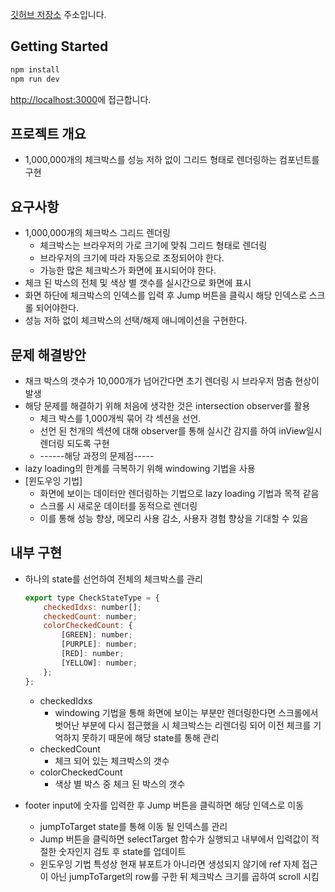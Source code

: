 [깃허브 저장소](https://github.com/weeeeey/superb) 주소입니다.

## Getting Started

```bash
npm install
npm run dev
```

[http://localhost:3000](http://localhost:3000)에 접근합니다.

## 프로젝트 개요

- 1,000,000개의 체크박스를 성능 저하 없이 그리드 형태로 렌더링하는 컴포넌트를 구현

## 요구사항

- 1,000,000개의 체크박스 그리드 렌더링
  - 체크박스는 브라우저의 가로 크기에 맞춰 그리드 형태로 렌더링
  - 브라우저의 크기에 따라 자동으로 조정되어야 한다.
  - 가능한 많은 체크박스가 화면에 표시되어야 한다.
- 체크 된 박스의 전체 및 색상 별 갯수를 실시간으로 화면에 표시
- 화면 하단에 체크박스의 인덱스를 입력 후 Jump 버튼을 클릭시 해당 인덱스로 스크롤 되어야한다.
- 성능 저하 없이 체크박스의 선택/해제 애니메이션을 구현한다.

## 문제 해결방안

- 채크 박스의 갯수가 10,000개가 넘어간다면 초기 렌더링 시 브라우저 멈춤 현상이 발생
- 해당 문제를 해결하기 위해 처음에 생각한 것은 intersection observer를 활용
  - 체크 박스를 1,000개씩 묶어 각 섹션을 선언.
  - 선언 된 천개의 섹션에 대해 observer를 통해 실시간 감지를 하여 inView일시 렌더링 되도록 구현
  - ------해당 과정의 문제점-----
- lazy loading의 한계를 극복하기 위해 windowing 기법을 사용
- [윈도우잉 기법]
  - 화면에 보이는 데이터만 렌더링하는 기법으로 lazy loading 기법과 목적 같음
  - 스크롤 시 새로운 데이터를 동적으로 렌더링
  - 이를 통해 성능 향상, 메모리 사용 감소, 사용자 경험 향상을 기대할 수 있음

## 내부 구현

- 하나의 state를 선언하여 전체의 체크박스를 관리

  ```javascript
  export type CheckStateType = {
      checkedIdxs: number[];
      checkedCount: number;
      colorCheckedCount: {
          [GREEN]: number;
          [PURPLE]: number;
          [RED]: number;
          [YELLOW]: number;
      };
  };
  ```

  - checkedIdxs
    - windowing 기법을 통해 화면에 보이는 부분만 렌더링한다면 스크롤에서 벗어난 부분에 다시 접근했을 시 체크박스는 리렌더링 되어 이전 체크를 기억하지 못하기 때문에 해당 state를 통해 관리
  - checkedCount
    - 체크 되어 있는 체크박스의 갯수
  - colorCheckedCount
    - 색상 별 박스 중 체크 된 박스의 갯수

- footer input에 숫자를 입력한 후 Jump 버튼을 클릭하면 해당 인덱스로 이동

  - jumpToTarget state를 통해 이동 될 인덱스를 관리
  - Jump 버튼을 클릭하면 selectTarget 함수가 실행되고 내부에서 입력값이 적절한 숫자인지 검토 후 state를 업데이트
  - 윈도우잉 기법 특성상 현재 뷰포트가 아니라면 생성되지 않기에 ref 자체 접근이 아닌 jumpToTarget의 row를 구한 뒤 체크박스 크기를 곱하여 scroll 시킴
